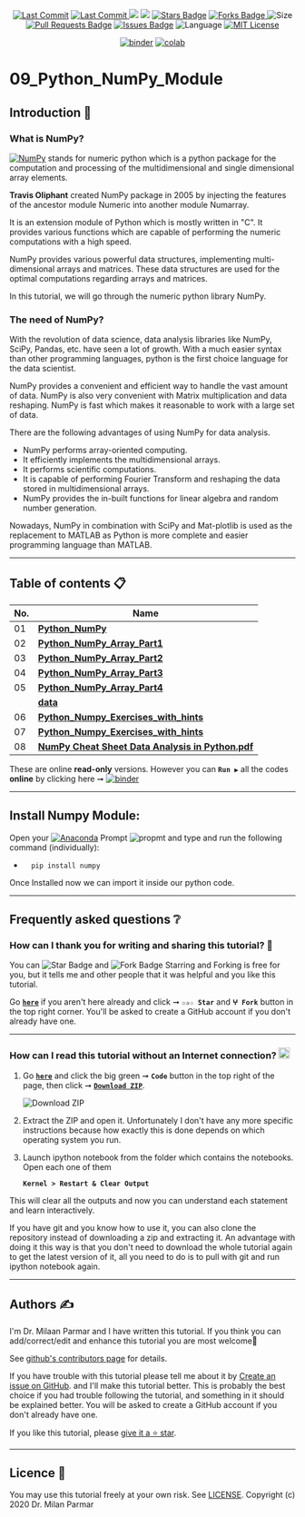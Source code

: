 <p align="center"> 
<a href="https://github.com/milaan9"><img src="https://img.shields.io/static/v1?logo=github&label=maintainer&message=milaan9&color=ff3300" alt="Last Commit"/></a> 
<a href="https://github.com/milaan9/09_Python_NumPy_Module/graphs/commit-activity"><img src="https://img.shields.io/github/last-commit/milaan9/09_Python_NumPy_Module.svg?colorB=ff8000&style=flat" alt="Last Commit"/> </a> 
<a href="https://github.com/milaan9/09_Python_NumPy_Module/pulse" alt="Activity"><img src="https://img.shields.io/github/commit-activity/m/milaan9/09_Python_NumPy_Module.svg?colorB=teal&style=flat" /></a> 
<a href="https://hits.seeyoufarm.com"><img src="https://hits.seeyoufarm.com/api/count/incr/badge.svg?url=https%3A%2F%2Fgithub.com%2Fmilaan9%2F09_Python_NumPy_Module&count_bg=%231DC92C&title_bg=%23555555&icon=&icon_color=%23E7E7E7&title=views&edge_flat=false"/></a>
<a href="https://github.com/milaan9/09_Python_NumPy_Module/stargazers"><img src="https://img.shields.io/github/stars/milaan9/09_Python_NumPy_Module.svg?colorB=1a53ff" alt="Stars Badge"/></a>
<a href="https://github.com/milaan9/09_Python_NumPy_Module/network/members"><img src="https://img.shields.io/github/forks/milaan9/09_Python_NumPy_Module" alt="Forks Badge"/> </a>
<img src="https://img.shields.io/github/repo-size/milaan9/09_Python_NumPy_Module.svg?colorB=CC66FF&style=flat" alt="Size"/>
<a href="https://github.com/milaan9/09_Python_NumPy_Module/pulls"><img src="https://img.shields.io/github/issues-pr/milaan9/09_Python_NumPy_Module.svg?colorB=yellow&style=flat" alt="Pull Requests Badge"/></a>
<a href="https://github.com/milaan9/09_Python_NumPy_Module/issues"><img src="https://img.shields.io/github/issues/milaan9/09_Python_NumPy_Module.svg?colorB=yellow&style=flat" alt="Issues Badge"/></a>
<img src="https://img.shields.io/github/languages/top/milaan9/09_Python_NumPy_Module.svg?colorB=996600&style=flat" alt="Language"/></a> 
<a href="https://github.com/milaan9/09_Python_NumPy_Module/blob/main/LICENSE"><img src="https://img.shields.io/badge/License-MIT-blueviolet.svg" alt="MIT License"/></a>
</p> 
<!--<img src="https://badges.pufler.dev/contributors/milaan9/01_Python_Introduction?size=50&padding=5&bots=true" alt="milaan9"/>-->

<p align="center"> 
<a href="https://mybinder.org/v2/gh/milaan9/09_Python_NumPy_Module/HEAD"><img src="https://mybinder.org/badge_logo.svg" alt="binder"/></a>
<a href="https://githubtocolab.com/milaan9/09_Python_NumPy_Module"><img src="https://colab.research.google.com/assets/colab-badge.svg" alt="colab"/></a> 
</p> 

# 09_Python_NumPy_Module

## Introduction 👋

### What is NumPy?
[![NumPy](https://img.shields.io/badge/Numpy-777BB4?style=flat&logo=numpy&logoColor=white)](https://numpy.org/) stands for numeric python which is a python package for the computation and processing of the multidimensional and single dimensional array elements.

**Travis Oliphant** created NumPy package in 2005 by injecting the features of the ancestor module Numeric into another module Numarray.

It is an extension module of Python which is mostly written in "C". It provides various functions which are capable of performing the numeric computations with a high speed.

NumPy provides various powerful data structures, implementing multi-dimensional arrays and matrices. These data structures are used for the optimal computations regarding arrays and matrices.

In this tutorial, we will go through the numeric python library NumPy.

### The need of NumPy?
With the revolution of data science, data analysis libraries like NumPy, SciPy, Pandas, etc. have seen a lot of growth. With a much easier syntax than other programming languages, python is the first choice language for the data scientist.

NumPy provides a convenient and efficient way to handle the vast amount of data. NumPy is also very convenient with Matrix multiplication and data reshaping. NumPy is fast which makes it reasonable to work with a large set of data.

There are the following advantages of using NumPy for data analysis.

* NumPy performs array-oriented computing.
* It efficiently implements the multidimensional arrays.
* It performs scientific computations.
* It is capable of performing Fourier Transform and reshaping the data stored in multidimensional arrays.
* NumPy provides the in-built functions for linear algebra and random number generation.

Nowadays, NumPy in combination with SciPy and Mat-plotlib is used as the replacement to MATLAB as Python is more complete and easier programming language than MATLAB.

---

## Table of contents 📋

| **No.** | **Name** | 
| ------- | -------- | 
| 01 | **[Python_NumPy](https://github.com/milaan9/09_Python_NumPy_Module/blob/main/001_Python_NumPy.ipynb)** |
| 02 | **[Python_NumPy_Array_Part1](https://github.com/milaan9/09_Python_NumPy_Module/blob/main/002_Python_NumPy_Array_Part1.ipynb)** |
| 03 | **[Python_NumPy_Array_Part2](https://github.com/milaan9/09_Python_NumPy_Module/blob/main/003_Python_NumPy_Array_Part2.ipynb)** |
| 04 | **[Python_NumPy_Array_Part3](https://github.com/milaan9/09_Python_NumPy_Module/blob/main/004_Python_NumPy_Array_Part3.ipynb)** |
| 05 | **[Python_NumPy_Array_Part4](https://github.com/milaan9/09_Python_NumPy_Module/blob/main/005_Python_NumPy_Array_Part4.ipynb)** |
|    | **[data](https://github.com/milaan9/09_Python_NumPy_Module/blob/main/data.txt)** |
| 06 | **[Python_Numpy_Exercises_with_hints](https://github.com/milaan9/09_Python_NumPy_Module/blob/main/Python_Numpy_Exercises_with_hints.ipynb)** |
| 07 | **[Python_Numpy_Exercises_with_hints](https://github.com/milaan9/09_Python_NumPy_Module/blob/main/Python_Numpy_Exercises_with_hints.ipynb)** |
| 08 | **[NumPy Cheat Sheet Data Analysis in Python.pdf](https://github.com/milaan9/09_Python_NumPy_Module/blob/main/NumPy%20Cheat%20Sheet%20Data%20Analysis%20in%20Python.pdf)** |


These are online **read-only** versions. However you can **`Run ▶`**  all the codes **online** by clicking here ➞ <a href="https://mybinder.org/v2/gh/milaan9/09_Python_NumPy_Module/HEAD"><img src="https://mybinder.org/badge_logo.svg" alt="binder"/></a>

---

## Install Numpy Module:

Open your [![Anaconda](https://img.shields.io/badge/Anaconda-342B029.svg?&style=flate&logo=anaconda&logoColor=white)](https://www.anaconda.com/products/individual) Prompt <img alt="propmt" src="https://img.shields.io/badge/-__-000000?style=flat-square&logo=Plex&logoColor=white"> and type and run the following command (individually):

 -       pip install numpy  
 

Once Installed now we can import it inside our python code.

---    

## Frequently asked questions ❔

### How can I thank you for writing and sharing this tutorial? 🌷

You can <img src="https://img.shields.io/static/v1?label=%E2%AD%90 Star &message=if%20useful&style=style=flat&color=blue" alt="Star Badge"/> and <img src="https://img.shields.io/static/v1?label=%E2%B5%96 Fork &message=if%20useful&style=style=flat&color=blue" alt="Fork Badge"/> Starring and Forking is free for you, but it tells me and other people that it was helpful and you like this tutorial.

Go [**`here`**](https://github.com/milaan9/09_Python_NumPy_Module) if you aren't here already and click ➞ **`✩✰☆ Star`** and **`ⵖ Fork`** button in the top right corner. You'll be asked to create a GitHub account if you don't already have one.

---

### How can I read this tutorial without an Internet connection? <img alt="GIF" src="https://github.com/TheDudeThatCode/TheDudeThatCode/blob/master/Assets/hmm.gif" width="20vw" />

1. Go [**`here`**](https://github.com/milaan9/09_Python_NumPy_Module) and click the big green ➞ **`Code`** button in the top right of the page, then click ➞ [**`Download ZIP`**](https://github.com/milaan9/09_Python_NumPy_Module/archive/refs/heads/main.zip).

    ![Download ZIP](img/dnld_rep.png)

2. Extract the ZIP and open it. Unfortunately I don't have any more specific instructions because how exactly this is done depends on which operating system you run.
    
3. Launch ipython notebook from the folder which contains the notebooks. Open each one of them
  
    **`Kernel > Restart & Clear Output`**
    
This will clear all the outputs and now you can understand each statement and learn interactively.

If you have git and you know how to use it, you can also clone the repository instead of downloading a zip and extracting it. An advantage with doing it this way is that you don't need to download the whole tutorial again to get the latest version of it, all you need to do is to pull with git and run ipython notebook again.

---

## Authors ✍️

I'm Dr. Milaan Parmar and I have written this tutorial. If you think you can add/correct/edit and enhance this tutorial you are most welcome🙏

See [github's contributors page](https://github.com/milaan9/09_Python_NumPy_Module/graphs/contributors) for details.

If you have trouble with this tutorial please tell me about it by [Create an issue on GitHub](https://github.com/milaan9/09_Python_NumPy_Module/issues/new). and I'll make this tutorial better. This is probably the best choice if you had trouble following the tutorial, and something in it should be explained better. You will be asked to create a GitHub account if you don't already have one.

If you like this tutorial, please [give it a ⭐ star](https://github.com/milaan9/09_Python_NumPy_Module).

---

## Licence 📜

You may use this tutorial freely at your own risk. See [LICENSE](./LICENSE).
Copyright (c) 2020 Dr. Milan Parmar
